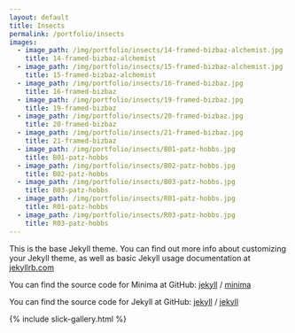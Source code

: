 ```yaml
---
layout: default
title: Insects
permalink: /portfolio/insects
images:
  - image_path: /img/portfolio/insects/14-framed-bizbaz-alchemist.jpg
    title: 14-framed-bizbaz-alchemist
  - image_path: /img/portfolio/insects/15-framed-bizbaz-alchemist.jpg
    title: 15-framed-bizbaz-alchemist
  - image_path: /img/portfolio/insects/16-framed-bizbaz.jpg
    title: 16-framed-bizbaz
  - image_path: /img/portfolio/insects/19-framed-bizbaz.jpg
    title: 19-framed-bizbaz
  - image_path: /img/portfolio/insects/20-framed-bizbaz.jpg
    title: 20-framed-bizbaz
  - image_path: /img/portfolio/insects/21-framed-bizbaz.jpg
    title: 21-framed-bizbaz
  - image_path: /img/portfolio/insects/B01-patz-hobbs.jpg
    title: B01-patz-hobbs
  - image_path: /img/portfolio/insects/B02-patz-hobbs.jpg
    title: B02-patz-hobbs
  - image_path: /img/portfolio/insects/B03-patz-hobbs.jpg
    title: B03-patz-hobbs
  - image_path: /img/portfolio/insects/R01-patz-hobbs.jpg
    title: R01-patz-hobbs
  - image_path: /img/portfolio/insects/R03-patz-hobbs.jpg
    title: R03-patz-hobbs
---
```


This is the base Jekyll theme. You can find out more info about customizing your Jekyll theme, as well as basic Jekyll usage documentation at [jekyllrb.com](https://jekyllrb.com/)

You can find the source code for Minima at GitHub:
[jekyll][jekyll-organization] /
[minima](https://github.com/jekyll/minima)

You can find the source code for Jekyll at GitHub:
[jekyll][jekyll-organization] /
[jekyll](https://github.com/jekyll/jekyll)


[jekyll-organization]: https://github.com/jekyll

{% include slick-gallery.html %}

